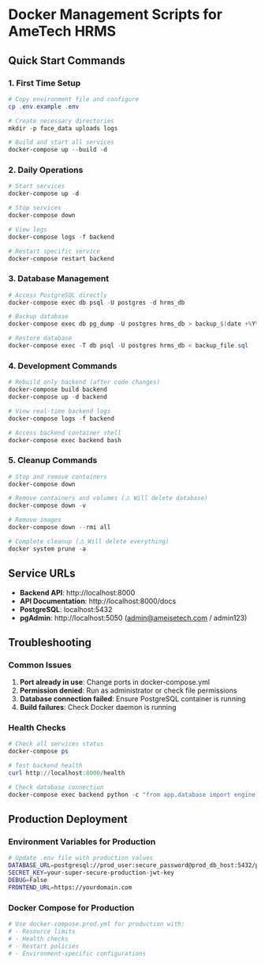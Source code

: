# Docker Management Scripts for AmeTech HRMS

## Quick Start Commands

### 1. First Time Setup
```powershell
# Copy environment file and configure
cp .env.example .env

# Create necessary directories
mkdir -p face_data uploads logs

# Build and start all services
docker-compose up --build -d
```

### 2. Daily Operations
```powershell
# Start services
docker-compose up -d

# Stop services  
docker-compose down

# View logs
docker-compose logs -f backend

# Restart specific service
docker-compose restart backend
```

### 3. Database Management
```powershell
# Access PostgreSQL directly
docker-compose exec db psql -U postgres -d hrms_db

# Backup database
docker-compose exec db pg_dump -U postgres hrms_db > backup_$(date +%Y%m%d).sql

# Restore database
docker-compose exec -T db psql -U postgres hrms_db < backup_file.sql
```

### 4. Development Commands
```powershell
# Rebuild only backend (after code changes)
docker-compose build backend
docker-compose up -d backend

# View real-time backend logs
docker-compose logs -f backend

# Access backend container shell
docker-compose exec backend bash
```

### 5. Cleanup Commands
```powershell
# Stop and remove containers
docker-compose down

# Remove containers and volumes (⚠️ Will delete database)
docker-compose down -v

# Remove images
docker-compose down --rmi all

# Complete cleanup (⚠️ Will delete everything)
docker system prune -a
```

## Service URLs
- **Backend API**: http://localhost:8000
- **API Documentation**: http://localhost:8000/docs  
- **PostgreSQL**: localhost:5432
- **pgAdmin**: http://localhost:5050 (admin@ameisetech.com / admin123)

## Troubleshooting

### Common Issues
1. **Port already in use**: Change ports in docker-compose.yml
2. **Permission denied**: Run as administrator or check file permissions
3. **Database connection failed**: Ensure PostgreSQL container is running
4. **Build failures**: Check Docker daemon is running

### Health Checks
```powershell
# Check all services status
docker-compose ps

# Test backend health
curl http://localhost:8000/health

# Check database connection
docker-compose exec backend python -c "from app.database import engine; print('DB Connected!' if engine else 'DB Failed!')"
```

## Production Deployment

### Environment Variables for Production
```bash
# Update .env file with production values
DATABASE_URL=postgresql://prod_user:secure_password@prod_db_host:5432/prod_hrms_db
SECRET_KEY=your-super-secure-production-jwt-key
DEBUG=False
FRONTEND_URL=https://yourdomain.com
```

### Docker Compose for Production
```yaml
# Use docker-compose.prod.yml for production with:
# - Resource limits
# - Health checks  
# - Restart policies
# - Environment-specific configurations
```
